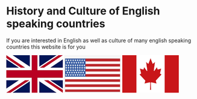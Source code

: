 <h1>History and Culture of English speaking countries </h1>
<p>If you are interested in English  as well as culture of many english speaking countries this website is for you </p>
<img src='images/UK.jpg' alt='Flag of the United Kingdom' width="150" height="100" >
<img src='images/USA.jpg' alt='Flag of the United States of America' width="150" height="100" >
<img src='images/canada.jpg' alt='Flag of Canada' width="150" height="100" >
